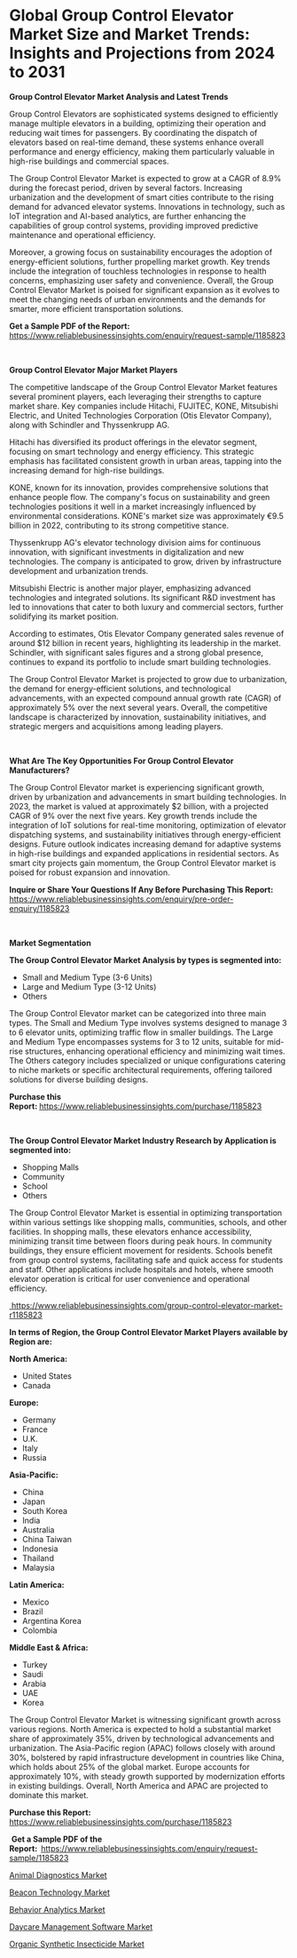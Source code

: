<p><h1>Global Group Control Elevator Market Size and Market Trends: Insights and Projections from 2024 to 2031</h1></p><p><strong>Group Control Elevator Market Analysis and Latest Trends</strong></p>
<p><p>Group Control Elevators are sophisticated systems designed to efficiently manage multiple elevators in a building, optimizing their operation and reducing wait times for passengers. By coordinating the dispatch of elevators based on real-time demand, these systems enhance overall performance and energy efficiency, making them particularly valuable in high-rise buildings and commercial spaces.</p><p>The Group Control Elevator Market is expected to grow at a CAGR of 8.9% during the forecast period, driven by several factors. Increasing urbanization and the development of smart cities contribute to the rising demand for advanced elevator systems. Innovations in technology, such as IoT integration and AI-based analytics, are further enhancing the capabilities of group control systems, providing improved predictive maintenance and operational efficiency.</p><p>Moreover, a growing focus on sustainability encourages the adoption of energy-efficient solutions, further propelling market growth. Key trends include the integration of touchless technologies in response to health concerns, emphasizing user safety and convenience. Overall, the Group Control Elevator Market is poised for significant expansion as it evolves to meet the changing needs of urban environments and the demands for smarter, more efficient transportation solutions.</p></p>
<p><strong>Get a Sample PDF of the Report:&nbsp;</strong> <a href="https://www.reliablebusinessinsights.com/enquiry/request-sample/1185823?utm_campaign=1787&utm_medium=2&utm_source=Github&utm_content=ia&utm_term=22102024&utm_id=group-control-elevator">https://www.reliablebusinessinsights.com/enquiry/request-sample/1185823</a></p>
<p>&nbsp;</p>
<p><strong>Group Control Elevator Major Market Players</strong></p>
<p><p>The competitive landscape of the Group Control Elevator Market features several prominent players, each leveraging their strengths to capture market share. Key companies include Hitachi, FUJITEC, KONE, Mitsubishi Electric, and United Technologies Corporation (Otis Elevator Company), along with Schindler and Thyssenkrupp AG.</p><p>Hitachi has diversified its product offerings in the elevator segment, focusing on smart technology and energy efficiency. This strategic emphasis has facilitated consistent growth in urban areas, tapping into the increasing demand for high-rise buildings.</p><p>KONE, known for its innovation, provides comprehensive solutions that enhance people flow. The company's focus on sustainability and green technologies positions it well in a market increasingly influenced by environmental considerations. KONE's market size was approximately €9.5 billion in 2022, contributing to its strong competitive stance.</p><p>Thyssenkrupp AG's elevator technology division aims for continuous innovation, with significant investments in digitalization and new technologies. The company is anticipated to grow, driven by infrastructure development and urbanization trends.</p><p>Mitsubishi Electric is another major player, emphasizing advanced technologies and integrated solutions. Its significant R&D investment has led to innovations that cater to both luxury and commercial sectors, further solidifying its market position.</p><p>According to estimates, Otis Elevator Company generated sales revenue of around $12 billion in recent years, highlighting its leadership in the market. Schindler, with significant sales figures and a strong global presence, continues to expand its portfolio to include smart building technologies.</p><p>The Group Control Elevator Market is projected to grow due to urbanization, the demand for energy-efficient solutions, and technological advancements, with an expected compound annual growth rate (CAGR) of approximately 5% over the next several years. Overall, the competitive landscape is characterized by innovation, sustainability initiatives, and strategic mergers and acquisitions among leading players.</p></p>
<p>&nbsp;</p>
<p><strong>What Are The Key Opportunities For Group Control Elevator Manufacturers?</strong></p>
<p><p>The Group Control Elevator market is experiencing significant growth, driven by urbanization and advancements in smart building technologies. In 2023, the market is valued at approximately $2 billion, with a projected CAGR of 9% over the next five years. Key growth trends include the integration of IoT solutions for real-time monitoring, optimization of elevator dispatching systems, and sustainability initiatives through energy-efficient designs. Future outlook indicates increasing demand for adaptive systems in high-rise buildings and expanded applications in residential sectors. As smart city projects gain momentum, the Group Control Elevator market is poised for robust expansion and innovation.</p></p>
<p><strong>Inquire or Share Your Questions If Any Before Purchasing This Report:</strong> <a href="https://www.reliablebusinessinsights.com/enquiry/pre-order-enquiry/1185823?utm_campaign=1787&utm_medium=2&utm_source=Github&utm_content=ia&utm_term=22102024&utm_id=group-control-elevator">https://www.reliablebusinessinsights.com/enquiry/pre-order-enquiry/1185823</a></p>
<p>&nbsp;</p>
<p><strong>Market Segmentation</strong></p>
<p><strong>The Group Control Elevator Market Analysis by types is segmented into:</strong></p>
<p><ul><li>Small and Medium Type (3-6 Units)</li><li>Large and Medium Type (3-12 Units)</li><li>Others</li></ul></p>
<p><p>The Group Control Elevator market can be categorized into three main types. The Small and Medium Type involves systems designed to manage 3 to 6 elevator units, optimizing traffic flow in smaller buildings. The Large and Medium Type encompasses systems for 3 to 12 units, suitable for mid-rise structures, enhancing operational efficiency and minimizing wait times. The Others category includes specialized or unique configurations catering to niche markets or specific architectural requirements, offering tailored solutions for diverse building designs.</p></p>
<p><strong>Purchase this Report:&nbsp;</strong><a href="https://www.reliablebusinessinsights.com/purchase/1185823?utm_campaign=1787&utm_medium=2&utm_source=Github&utm_content=ia&utm_term=22102024&utm_id=group-control-elevator">https://www.reliablebusinessinsights.com/purchase/1185823</a></p>
<p>&nbsp;</p>
<p><strong>The Group Control Elevator Market Industry Research by Application is segmented into:</strong></p>
<p><ul><li>Shopping Malls</li><li>Community</li><li>School</li><li>Others</li></ul></p>
<p><p>The Group Control Elevator Market is essential in optimizing transportation within various settings like shopping malls, communities, schools, and other facilities. In shopping malls, these elevators enhance accessibility, minimizing transit time between floors during peak hours. In community buildings, they ensure efficient movement for residents. Schools benefit from group control systems, facilitating safe and quick access for students and staff. Other applications include hospitals and hotels, where smooth elevator operation is critical for user convenience and operational efficiency.</p></p>
<p><a href="https://www.reliablebusinessinsights.com/group-control-elevator-market-r1185823?utm_campaign=1787&utm_medium=2&utm_source=Github&utm_content=ia&utm_term=22102024&utm_id=group-control-elevator">&nbsp;https://www.reliablebusinessinsights.com/group-control-elevator-market-r1185823</a></p>
<p><strong>In terms of Region, the Group Control Elevator Market Players available by Region are:</strong></p>
<p>
    <p> <strong> North America: </strong>
        <ul>
            <li>United States</li>
            <li>Canada</li>
        </ul>
        </p> 
    <p> <strong> Europe: </strong>
        <ul>
            <li>Germany</li>
            <li>France</li>
            <li>U.K.</li>
            <li>Italy</li>
            <li>Russia</li>
        </ul>
        </p> 
    <p> <strong> Asia-Pacific: </strong>
        <ul>
            <li>China</li>
            <li>Japan</li>
            <li>South Korea</li>
            <li>India</li>
            <li>Australia</li>
            <li>China Taiwan</li>
            <li>Indonesia</li>
            <li>Thailand</li>
            <li>Malaysia</li>
        </ul>
        </p> 
    <p> <strong> Latin America: </strong>
        <ul>
            <li>Mexico</li>
            <li>Brazil</li>
            <li>Argentina Korea</li>
            <li>Colombia</li>
        </ul>
        </p> 
    <p> <strong> Middle East & Africa: </strong>
        <ul>
            <li>Turkey</li>
            <li>Saudi</li>
            <li>Arabia</li>
            <li>UAE</li>
            <li>Korea</li>
        </ul>
    </p>
    </p>
<p><p>The Group Control Elevator Market is witnessing significant growth across various regions. North America is expected to hold a substantial market share of approximately 35%, driven by technological advancements and urbanization. The Asia-Pacific region (APAC) follows closely with around 30%, bolstered by rapid infrastructure development in countries like China, which holds about 25% of the global market. Europe accounts for approximately 10%, with steady growth supported by modernization efforts in existing buildings. Overall, North America and APAC are projected to dominate this market.</p></p>
<p><strong>Purchase this Report: </strong><a href="https://www.reliablebusinessinsights.com/purchase/1185823?utm_campaign=1787&utm_medium=2&utm_source=Github&utm_content=ia&utm_term=22102024&utm_id=group-control-elevator">https://www.reliablebusinessinsights.com/purchase/1185823</a></p>
<p>&nbsp;<strong>Get a Sample PDF of the Report:&nbsp;&nbsp;</strong><a href="https://www.reliablebusinessinsights.com/enquiry/request-sample/1185823?utm_campaign=1787&utm_medium=2&utm_source=Github&utm_content=ia&utm_term=22102024&utm_id=group-control-elevator">https://www.reliablebusinessinsights.com/enquiry/request-sample/1185823</a></p>
<p><strong></strong></p>
<p><p><a href="https://www.linkedin.com/pulse/animal-diagnostics-market-consolidation-impact-structure-2024-2031-1kgdc?utm_campaign=1787&utm_medium=2&utm_source=Github&utm_content=ia&utm_term=22102024&utm_id=group-control-elevator">Animal Diagnostics Market</a></p><p><a href="https://www.linkedin.com/pulse/emerging-technologies-reshaping-beacon-technology-market-impact-luxzc?utm_campaign=1787&utm_medium=2&utm_source=Github&utm_content=ia&utm_term=22102024&utm_id=group-control-elevator">Beacon Technology Market</a></p><p><a href="https://www.linkedin.com/pulse/behavior-analytics-market-segmentation-applications-types-growth-k72ec?utm_campaign=1787&utm_medium=2&utm_source=Github&utm_content=ia&utm_term=22102024&utm_id=group-control-elevator">Behavior Analytics Market</a></p><p><a href="https://www.linkedin.com/pulse/mapping-daycare-management-software-market-trends-challenges-eozuc?utm_campaign=1787&utm_medium=2&utm_source=Github&utm_content=ia&utm_term=22102024&utm_id=group-control-elevator">Daycare Management Software Market</a></p><p><a href="https://github.com/MonroeBullock54/Market-Research-Report-List-1/blob/main/organic-synthetic-insecticide-market.md?utm_campaign=1787&utm_medium=2&utm_source=Github&utm_content=ia&utm_term=22102024&utm_id=group-control-elevator">Organic Synthetic Insecticide Market</a></p></p>